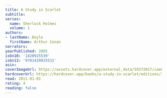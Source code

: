 ```yaml
---
title: A Study in Scarlet
subtitle:
series:
  name: Sherlock Holmes
  volume: 1
authors:
- lastName: Doyle
  firstName: Arthur Conan
narrators:
yearPublished: 2005
isbn10: '1420925539'
isbn13: '9781420925531'
asin:
coverImageUrl: https://assets.hardcover.app/external_data/59372017/cae07fdccc98d1bcebce6b576affb7824bdb9090.jpeg
hardcoverUrl: https://hardcover.app/books/a-study-in-scarlet/editions/30399452
read: 2011-01-01
rating: 4
reading: false
---
```

